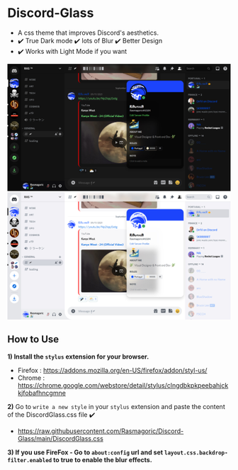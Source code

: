 # Discord-Glass
- A css theme that improves Discord's aesthetics. 
- ✔️ True Dark mode ✔️ lots of Blur ✔️ Better Design 
- ✔️ Works with Light Mode if you want

![Screenshot](Dark.jpg)
![Screenshot](Light.jpg)

## How to Use

**1) Install the `stylus` extension for your browser.**
  - Firefox : https://addons.mozilla.org/en-US/firefox/addon/styl-us/
  - Chrome : https://chrome.google.com/webstore/detail/stylus/clngdbkpkpeebahjckkjfobafhncgmne

**2)** Go to `write a new style` in your `stylus` extension and paste the content of the DiscordGlass.css file ✔️
  - https://raw.githubusercontent.com/Rasmagoric/Discord-Glass/main/DiscordGlass.css

**3) If you use FireFox - Go to `about:config` url and set `layout.css.backdrop-filter.enabled` to **true** to enable the blur effects.**
